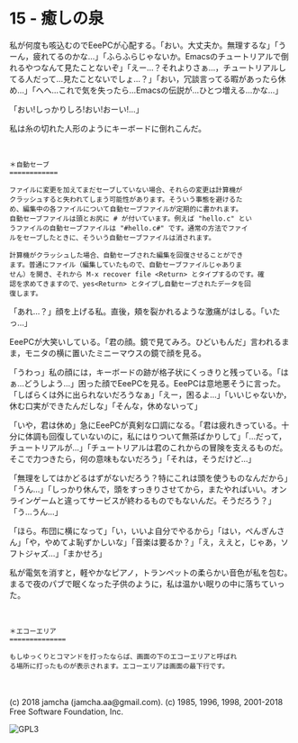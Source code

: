 

# 15 - 癒しの泉

私が何度も咳込むのでEeePCが心配する。「おい。大丈夫か。無理するな」「うーん，疲れてるのかな…」「ふらふらじゃないか。Emacsのチュートリアルで倒れるやつなんて見たことないぞ」「えー…？それよりさぁ…，チュートリアルしてる人だって…見たことないでしょ…？」「おい，冗談言ってる暇があったら休め…」「へへ…これで気を失ったら…Emacsの伝説が…ひとつ増える…かな…」  

「おい!しっかりしろ!おい!おーい!…」  

私は糸の切れた人形のようにキーボードに倒れこんだ。  

<br>  

    ＊自動セーブ
    ============
    
    ファイルに変更を加えてまだセーブしていない場合、それらの変更は計算機が
    クラッシュすると失われてしまう可能性があります。そういう事態を避けるた
    め、編集中の各ファイルについて自動セーブファイルが定期的に書かれます。
    自動セーブファイルは頭とお尻に # が付いています。例えば "hello.c" とい
    うファイルの自動セーブファイルは "#hello.c#" です。通常の方法でファイ
    ルをセーブしたときに、そういう自動セーブファイルは消されます。
    
    計算機がクラッシュした場合、自動セーブされた編集を回復させることができ
    ます。普通にファイル（編集していたもので、自動セーブファイルじゃありま
    せん）を開き、それから M-x recover file <Return> とタイプするのです。確
    認を求めてきますので、yes<Return> とタイプし自動セーブされたデータを回
    復します。

「あれ…？」顔を上げる私。直後，頬を裂かれるような激痛がはしる。「いたっ…」  

EeePCが大笑いしている。「君の顔。鏡で見てみろ。ひどいもんだ」言われるまま，モニタの横に置いたミニーマウスの鏡で顔を見る。  

「うわっ」私の顔には，キーボードの跡が格子状にくっきりと残っている。「はぁ…どうしよう…」困った顔でEeePCを見る。EeePCは意地悪そうに言った。「しばらくは外に出られないだろうなぁ」「えー，困るよ…」「いいじゃないか，休む口実ができたんだしな」「そんな，休めないって」  

「いや，君は休め」急にEeePCが真剣な口調になる。「君は疲れきっている。十分に体調も回復していないのに，私にはりついて無茶ばかりして」「…だって，チュートリアルが…」「チュートリアルは君のこれからの冒険を支えるものだ。そこで力つきたら，何の意味もないだろう」「それは，そうだけど…」  

「無理をしてはかどるはずがないだろう？特にこれは頭を使うものなんだから」「うん…」「しっかり休んで，頭をすっきりさせてから，またやればいい。オンラインゲームと違ってサービスが終わるものでもないんだ。そうだろう？」「う…うん…」  

「ほら。布団に横になって」「い，いいよ自分でやるから」「はい，ぺんぎんさん」「や，やめてよ恥ずかしいな」「音楽は要るか？」「え，ええと，じゃあ，ソフトジャズ…」「まかせろ」  

私が電気を消すと，軽やかなピアノ，トランペットの柔らかい音色が私を包む。まるで夜のパブで眠くなった子供のように，私は温かい眠りの中に落ちていった。  

<br>  

    ＊エコーエリア
    ==============
    
    もしゆっくりとコマンドを打ったならば、画面の下のエコーエリアと呼ばれ
    る場所に打ったものが表示されます。エコーエリアは画面の最下行です。

<br>  
<br>  
(c) 2018 jamcha (jamcha.aa@gmail.com). (c) 1985, 1996, 1998, 2001-2018 Free Software Foundation, Inc.  

![GPL3](https://www.gnu.org/graphics/gplv3-88x31.png)  

